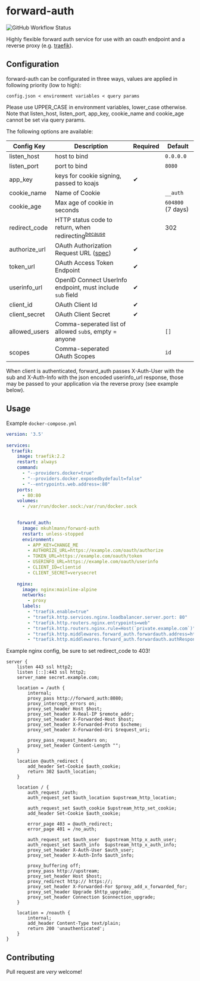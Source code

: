 
# forward-auth
![GitHub Workflow Status](https://img.shields.io/github/workflow/status/mkuhlmann/forward-auth/build)

Highly flexible forward auth service for use with an oauth endpoint and a reverse proxy (e.g. [traefik](https://docs.traefik.io/middlewares/forwardauth/)).

## Configuration

forward-auth can be configurated in three ways, values are applied in following priority (low to high): 

`config.json < environment variables < query params` 

Please use UPPER_CASE in environment variables, lower_case otherwise. Note that listen_host, listen_port, app_key, cookie_name and cookie_age cannot be set via query params.

The following options are available:

Config Key | Description | Required | Default
---------- | ----------- | -------   | -------
listen_host| host to bind |  | `0.0.0.0`
listen_port| port to bind | | `8080`
app_key    | keys for cookie signing, passed to koajs | ✔ |
cookie_name | Name of Cookie | | `__auth`
cookie_age | Max age of cookie in seconds  | | `604800` (7 days)
redirect_code | HTTP status code to return, when redirecting<sup>[because](http://nginx.org/en/docs/http/ngx_http_auth_request_module.html)</sup> | | 302
authorize_url  | OAuth Authorization Request URL ([spec](https://tools.ietf.org/html/rfc6749#section-4.1.1)) | ✔ |
token_url  | OAuth Access Token Endpoint| ✔ |
userinfo_url   | OpenID Connect UserInfo endpoint, must include `sub` field| ✔ |
client_id | OAuth Client Id| ✔ |
client_secret | OAuth Client Secret| ✔ |
allowed_users | Comma-seperated list of allowed `sub`s, empty = anyone | | `[]`
scopes | Comma-seperated OAuth Scopes |  | `id`

When client is authenticated, forward_auth passes X-Auth-User with the sub and X-Auth-Info with the json encoded userinfo_url response, those may be passed to your application via the reverse proxy (see example below).



## Usage

Example `docker-compose.yml`

```yaml
version: '3.5'
  
services:
  traefik:
    image: traefik:2.2
    restart: always
    command:
      - "--providers.docker=true"
      - "--providers.docker.exposedbydefault=false"
      - "--entrypoints.web.address=:80"
    ports:
      - 80:80
    volumes:
      - /var/run/docker.sock:/var/run/docker.sock

      
    forward_auth:
      image: mkuhlmann/forward-auth
      restart: unless-stopped
      environment:
        - APP_KEY=CHANGE_ME
        - AUTHORIZE_URL=https://example.com/oauth/authorize
        - TOKEN_URL=https://example.com/oauth/token
        - USERINFO_URL=https://example.com/oauth/userinfo
        - CLIENT_ID=clientid
        - CLIENT_SECRET=verysecret
    
    nginx:
      image: nginx:mainline-alpine
      networks:
        - proxy
      labels:
        - "traefik.enable=true"
        - "traefik.http.services.nginx.loadbalancer.server.port: 80"
        - "traefik.http.routers.nginx.entrypoints=web"
        - "traefik.http.routers.nginx.rule=Host(`private.example.com`)"
        - "traefik.http.middlewares.forward_auth.forwardauth.address=http://forward_auth:8080/auth?allowed_users=ALLOWED_USER_SUB"
        - "traefik.http.middlewares.forward_auth.forwardauth.authResponseHeaders=X-Auth-User,X-Auth-Info"
```

Example nginx config, be sure to set redirect_code to 403!

```nginxconf
server {
	listen 443 ssl http2;
	listen [::]:443 ssl http2;
	server_name secret.example.com;

	location = /auth {
		internal;
		proxy_pass http://forward_auth:8080;
		proxy_intercept_errors on;
		proxy_set_header Host $host;
		proxy_set_header X-Real-IP $remote_addr;
		proxy_set_header X-Forwarded-Host $host;
		proxy_set_header X-Forwarded-Proto $scheme;
		proxy_set_header X-Forwarded-Uri $request_uri;

		proxy_pass_request_headers on;
		proxy_set_header Content-Length "";
	}

	location @auth_redirect {
		add_header Set-Cookie $auth_cookie;
		return 302 $auth_location;
	}

	location / {
		auth_request /auth;
		auth_request_set $auth_location $upstream_http_location;

		auth_request_set $auth_cookie $upstream_http_set_cookie;
		add_header Set-Cookie $auth_cookie;

		error_page 403 = @auth_redirect;
		error_page 401 = /no_auth;

		auth_request_set $auth_user  $upstream_http_x_auth_user;
		auth_request_set $auth_info  $upstream_http_x_auth_info;
		proxy_set_header X-Auth-User $auth_user;
		proxy_set_header X-Auth-Info $auth_info;

		proxy_buffering off;
		proxy_pass http://upstream;
		proxy_set_header Host $host;
		proxy_redirect http:// https://;
		proxy_set_header X-Forwarded-For $proxy_add_x_forwarded_for;
		proxy_set_header Upgrade $http_upgrade;
		proxy_set_header Connection $connection_upgrade;
	}

	location = /noauth {
		internal;
		add_header Content-Type text/plain;
		return 200 'unauthenticated';
	}
}

```
## Contributing

Pull request are *very* welcome!